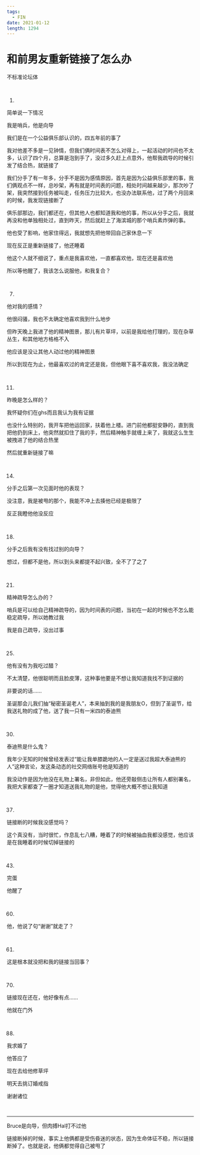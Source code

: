 ```yaml
---
tags:
  - FIN
date: 2021-01-12
length: 1294
---
```


# 和前男友重新链接了怎么办

不标准论坛体

<br>

1.

简单说一下情况

我是哨兵，他是向导

我们是在一个公益俱乐部认识的，四五年前的事了

我对他差不多是一见钟情，但我们俩时间表不怎么对得上，一起活动的时间也不太多，认识了四个月，总算是泡到手了，没过多久赶上点意外，他帮我疏导的时候引发了结合热，就链接了

我们分手了有一年多，分手不是因为感情原因，首先是因为公益俱乐部里的事，我们俩观点不一样，总吵架，再有就是时间表的问题，相处时间越来越少，那次吵了架，我突然接到任务被叫走，任务压力比较大，也没办法联系他，过了两个月回来的时候，我发现链接断了

俱乐部那边，我们都还在，但其他人也都知道我和他的事，所以从分手之后，我就再没和他单独相处过，直到昨天，然后就赶上了海滨城的那个哨兵素炸弹的事。

他也受了影响，他家住得远，我就想先把他带回自己家休息一下

现在反正是重新链接了，他还睡着

他这个人就不细说了，重点是我喜欢他，一直都喜欢他，现在还是喜欢他

所以等他醒了，我该怎么说服他，和我复合？

<br>

7.

他对我的感情？

他很闷骚，我也不太确定他喜欢我到什么地步

但昨天晚上我进了他的精神图景，那儿有片草坪，以前是我给他打理的，现在杂草丛生，和其他地方格格不入

他应该是没让其他人动过他的精神图景

所以到现在为止，他最喜欢过的肯定还是我，但他眼下喜不喜欢我，我没法确定

<br>

11.

昨晚是怎么样的？

我怀疑你们在ghs而且我认为我有证据

也没什么特别的，我开车把他运回家，扶着他上楼。进门前他都挺安静的，直到我把他扔到床上，他突然就扣住了我的手，然后精神触手就缠上来了，我就这么生生被拽进了他的结合热里

然后就重新链接了嘛

<br>

14.

分手之后第一次见面时他的表现？

没注意，我是被甩的那个，我能不冲上去揍他已经是极限了

反正我瞪他他没反应

<br>

18.

分手之后我有没有找过别的向导？

想过，但都不是他，所以到头来都提不起兴致，全不了了之了

<br>

21.

精神疏导怎么办的？

哨兵是可以给自己精神疏导的，因为时间表的问题，当初在一起的时候也不怎么能稳定疏导，所以她教过我

我是自己疏导，没出过事

<br>

25.

他有没有为我吃过醋？

不太清楚，他很聪明而且脸皮薄，这种事他要是不想让我知道我找不到证据的

非要说的话……

圣诞那会儿我们抽“秘密圣诞老人”，本来抽到我的是我朋友O，但到了圣诞节，给我送礼物的成了他，送了我一只有一米四的泰迪熊

<br>

30.

泰迪熊是什么鬼？

我年少无知的时候曾经发表过“能让我单膝跪地的人一定是送过我超大泰迪熊的人”这种言论，发这条动态的社交网络账号他是知道的

我没动作是因为他没在礼物上署名，非但如此，他还旁敲侧击让所有人都别署名，我把大家都查了一圈才知道送我礼物的是他，觉得他大概不想让我知道

<br>

37.

链接断的时候我没感觉吗？

这个真没有，当时很忙，作息乱七八糟，睡着了的时候被抽血我都没感觉，他应该是在我睡着的时候切掉链接的

<br>

43.

完蛋

他醒了

<br>

60.

他，他说了句“谢谢”就走了？

<br>

61.

这是根本就没把和我的链接当回事？

<br>

70.

链接现在还在，他好像有点……

他就在门外

<br>

88.

我求婚了

他答应了

现在去给他修草坪

明天去挑订婚戒指

谢谢诸位

<br>

------

Bruce是向导，但肉搏Hal打不过他

链接断掉的时候，事实上他俩都是受伤昏迷的状态，因为生命体征不稳，所以链接断掉了。也就是说，他俩都觉得自己被甩了
